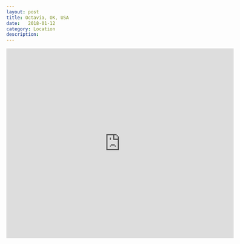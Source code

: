 ```yaml
---
layout: post
title: Octavia, OK, USA
date:   2018-01-12
category: Location
description: 
---
```


<div class="mapouter"><div class="gmap_canvas"><iframe width="600" height="500" id="gmap_canvas" src="https://maps.google.com/maps?q=Octavia%2C%20OK%2C%20USA&t=&z=13&ie=UTF8&iwloc=&output=embed" frameborder="0" scrolling="no" marginheight="0" marginwidth="0">